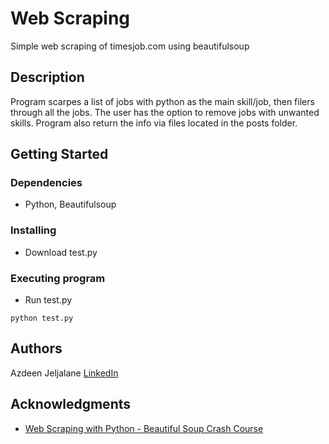 # Web Scraping

Simple web scraping of timesjob.com using beautifulsoup

## Description

Program scarpes a list of jobs with python as the main skill/job, then filers through all the jobs. The user has the option to remove jobs with unwanted skills. 
Program also return the info via files located in the posts folder.

## Getting Started

### Dependencies

* Python, Beautifulsoup

### Installing

* Download test.py

### Executing program

* Run test.py
```
python test.py
```


## Authors

 Azdeen Jeljalane 
 [LinkedIn](https://www.linkedin.com/in/azdeen-jeljalane/)


## Acknowledgments

* [Web Scraping with Python - Beautiful Soup Crash Course](https://www.youtube.com/watch?v=XVv6mJpFOb0&t=356s)
